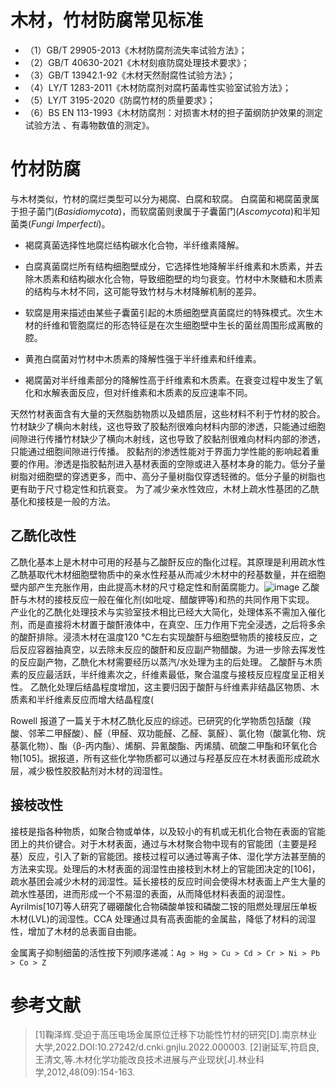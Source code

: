 # 木材，竹材防腐常见标准
- （1）GB/T 29905-2013《木材防腐剂流失率试验方法》；
- （2）GB/T 40630-2021《木材刻痕防腐处理技术要求》；
- （3）GB/T 13942.1-92《木材天然耐腐性试验方法》；
- （4）LY/T 1283-2011《木材防腐剂对腐朽菌毒性实验室试验方法》；
- （5）LY/T 3195-2020《防腐竹材的质量要求》；
- （6）BS EN 113-1993《木材防腐剂：对损害木材的担子菌纲防护效果的测定试验方法 、有毒物数值的测定》。
# 竹材防腐
与木材类似，竹材的腐烂类型可以分为褐腐、白腐和软腐。
白腐菌和褐腐菌隶属于担子菌门(_Basidiomycota_)，而软腐菌则隶属于子囊菌门(_Ascomycota_)和半知菌类(_Fungi Imperfecti_)。

- 褐腐真菌选择性地腐烂结构碳水化合物，半纤维素降解。
- 白腐真菌腐烂所有结构细胞壁成分，它选择性地降解半纤维素和木质素，并去除木质素和结构碳水化合物，导致细胞壁的均匀衰变。竹材中木聚糖和木质素的结构与木材不同，这可能导致竹材与木材降解机制的差异。
- 软腐是用来描述由某些子囊菌引起的木质细胞壁真菌腐烂的特殊模式。次生木材的纤维和管胞腐烂的形态特征是在次生细胞壁中生长的菌丝周围形成离散的腔。

- 黄孢白腐菌对竹材中木质素的降解性强于半纤维素和纤维素。
- 褐腐菌对半纤维素部分的降解性高于纤维素和木质素。在衰变过程中发生了氧化和水解表面反应，但对纤维素和木质素的反应速率不同。

天然竹材表面含有大量的天然脂肪物质以及蜡质层，这些材料不利于竹材的胶合。竹材缺少了横向木射线，这也导致了胶黏剂很难向材料内部的渗透，只能通过细胞间隙进行传播竹材缺少了横向木射线，这也导致了胶黏剂很难向材料内部的渗透，只能通过细胞间隙进行传播。
胶黏剂的渗透性能对于界面力学性能的影响起着重要的作用。渗透是指胶黏剂进入基材表面的空隙或进入基材本身的能力。低分子量树脂对细胞壁的穿透更多，而中、高分子量树脂仅穿透轻微的。低分子量的树脂也更有助于尺寸稳定性和抗衰变。
为了减少亲水性效应，木材上疏水性基团的乙酰基化和接枝是一般的方法。

## 乙酰化改性
乙酰化基本上是木材中可用的羟基与乙酸酐反应的酯化过程。其原理是利用疏水性乙酰基取代木材细胞壁物质中的亲水性羟基从而减少木材中的羟基数量，并在细胞壁内部产生充胀作用，由此提高木材的尺寸稳定性和耐菌腐能力。![image](https://github.com/user-attachments/assets/fc953ef7-2413-473a-b18d-a041270b5bda)
乙酸酐与木材的接枝反应一般在催化剂(如吡啶、醋酸钾等)和热的共同作用下实现。
产业化的乙酰化处理技术与实验室技术相比已经大大简化，处理体系不需加入催化剂，而是直接将木材置于酸酐液体中，在真空、压力作用下完全浸透，之后将多余的酸酐排除。浸渍木材在温度120 ℃左右实现酸酐与细胞壁物质的接枝反应，之后反应容器抽真空，以去除未反应的酸酐和反应副产物醋酸。为进一步除去挥发性的反应副产物，乙酰化木材需要经历以蒸汽/水处理为主的后处理。
乙酸酐与木质素的反应最活跃，半纤维素次之，纤维素最低，聚合温度与接枝反应程度呈正相关性。
乙酰化处理后结晶程度增加，这主要归因于酸酐与纤维素非结晶区物质、木质素和半纤维素反应而增大结晶程度(

Rowell 报道了一篇关于木材乙酰化反应的综述。已研究的化学物质包括酸（羧酸、邻苯二甲醛酸）、醛（甲醛、双功能醛、乙醛、氯醛）、氯化物（酸氯化物、烷基氯化物）、酯（β-丙内酯）、烯酮、异氰酸酯、丙烯腈、硫酸二甲酯和环氧化合物[105]。据报道，所有这些化学物质都可以通过与羟基反应在木材表面形成疏水层，减少极性胶胶黏剂对木材的润湿性。
## 接枝改性
接枝是指各种物质，如聚合物或单体，以及较小的有机或无机化合物在表面的官能团上的共价键合。对于木材表面，通过与木材聚合物中现有的官能团（主要是羟基）反应，引入了新的官能团。接枝过程可以通过等离子体、湿化学方法甚至酶的方法来实现。处理后的木材表面的润湿性由接枝到木材上的官能团决定的[106]，疏水基团会减少木材的润湿性。延长接枝的反应时间会使得木材表面上产生大量的疏水性基团，进而形成一个不易湿的表面，从而降低材料表面的润湿性。Ayrilmis[107]等人研究了硼硼酸化合物磷酸单铵和磷酸二铵的阻燃处理层压单板木材(LVL)的润湿性。CCA 处理通过具有高表面能的金属盐，降低了材料的润湿性，增加了木材的总表面自由能。

金属离子抑制细菌的活性按下列顺序递减：`Ag > Hg > Cu > Cd > Cr > Ni > Pb > Co > Z`

# 参考文献

> [1]鞠泽辉.受迫于高压电场金属原位迁移下功能性竹材的研究[D].南京林业大学,2022.DOI:10.27242/d.cnki.gnjlu.2022.000003.
> [2]谢延军,符启良,王清文,等.木材化学功能改良技术进展与产业现状[J].林业科学,2012,48(09):154-163.
